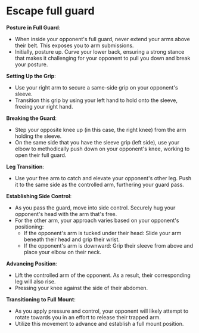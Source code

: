 # Escape full guard

**Posture in Full Guard**:

* When inside your opponent's full guard, never extend your arms above their belt. This exposes you to arm submissions.
* Initially, posture up. Curve your lower back, ensuring a strong stance that makes it challenging for your opponent to pull you down and break your posture.

**Setting Up the Grip**:

* Use your right arm to secure a same-side grip on your opponent's sleeve.
* Transition this grip by using your left hand to hold onto the sleeve, freeing your right hand.

**Breaking the Guard**:

* Step your opposite knee up (in this case, the right knee) from the arm holding the sleeve.
* On the same side that you have the sleeve grip (left side), use your elbow to methodically push down on your opponent's knee, working to open their full guard.

**Leg Transition**:

* Use your free arm to catch and elevate your opponent's other leg. Push it to the same side as the controlled arm, furthering your guard pass.

**Establishing Side Control**:

* As you pass the guard, move into side control. Securely hug your opponent's head with the arm that's free.
* For the other arm, your approach varies based on your opponent's positioning:
  * If the opponent's arm is tucked under their head: Slide your arm beneath their head and grip their wrist.
  * If the opponent's arm is downward: Grip their sleeve from above and place your elbow on their neck.

**Advancing Position**:

* Lift the controlled arm of the opponent. As a result, their corresponding leg will also rise.
* Pressing your knee against the side of their abdomen.

**Transitioning to Full Mount**:

* As you apply pressure and control, your opponent will likely attempt to rotate towards you in an effort to release their trapped arm.
* Utilize this movement to advance and establish a full mount position.
